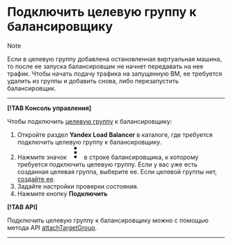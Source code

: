 # Подключить целевую группу к балансировщику

> [!NOTE]
> 
> Если в целевую группу добавлена остановленная виртуальная машина, то после ее запуска балансировщик не начнет передавать на нее трафик. Чтобы начать подачу трафика на запущенную ВМ, ее требуется удалить из группы и добавить снова, либо перезапустить балансировщик. 
>

---

**[!TAB Консоль управления]**

Чтобы подключить [целевую группу](../concepts/target-resources.md) к балансировщику:

1. Откройте раздел **Yandex Load Balancer** в каталоге, где требуется подключить целевую группу к балансировщику.
1. Нажмите значок ![image](../../_assets/vertical-ellipsis.svg) в строке балансировщика, к которому требуется подключить целевую группу. Если у вас уже есть созданная целевая группа, выберите ее. Если целевой группы нет, [создайте ее](target-group-create.md).
1. Задайте настройки проверки состояния.
1. Нажмите кнопку **Подключить**

**[!TAB API]**

Подключить целевую группу к балансировщику можно с помощью метода API [attachTargetGroup](../api-ref/NetworkLoadBalancer/attachTargetGroup.md).

---
